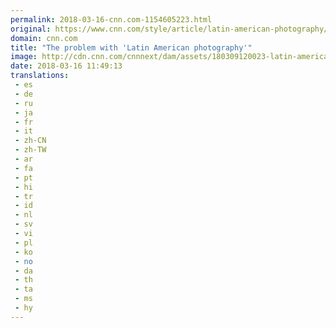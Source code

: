```yaml
---
permalink: 2018-03-16-cnn.com-1154605223.html
original: https://www.cnn.com/style/article/latin-american-photography/index.html
domain: cnn.com
title: "The problem with 'Latin American photography'"
image: http://cdn.cnn.com/cnnnext/dam/assets/180309120023-latin-america-sandra-eleta-super-tease.jpg
date: 2018-03-16 11:49:13
translations: 
 - es
 - de
 - ru
 - ja
 - fr
 - it
 - zh-CN
 - zh-TW
 - ar
 - fa
 - pt
 - hi
 - tr
 - id
 - nl
 - sv
 - vi
 - pl
 - ko
 - no
 - da
 - th
 - ta
 - ms
 - hy
---
```


